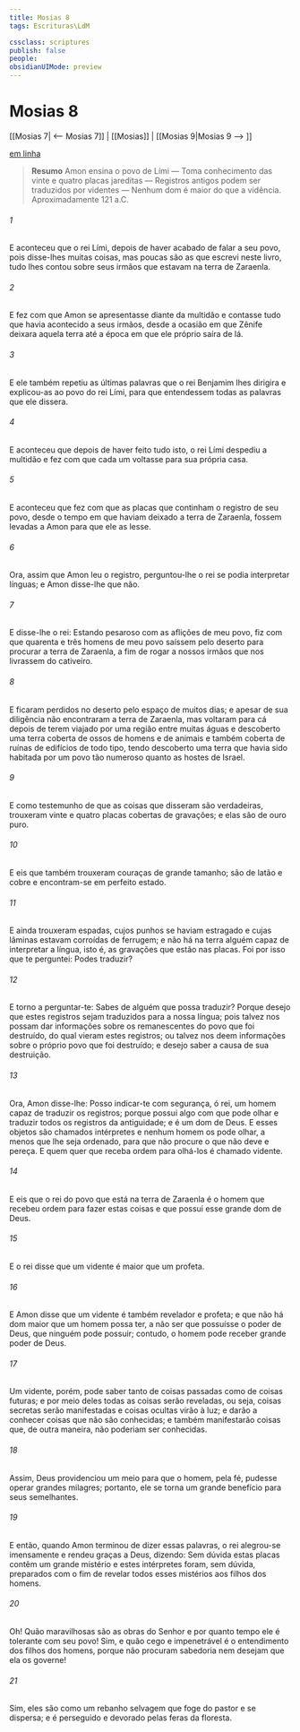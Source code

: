 ```yaml
---
title: Mosias 8
tags: Escrituras\LdM

cssclass: scriptures
publish: false
people:
obsidianUIMode: preview
---
```


# Mosias 8
[[Mosias 7| <-- Mosias 7]] | [[Mosias]] | [[Mosias 9|Mosias 9 --> ]]

[em linha](https://churchofjesuschrist.org/study/scriptures/bofm/mosiah/8?lang=por)

> __Resumo__
Amon ensina o povo de Lími — Toma conhecimento das vinte e quatro placas jareditas — Registros antigos podem ser traduzidos por videntes — Nenhum dom é maior do que a vidência. Aproximadamente 121 a.C.

###### 1 
E aconteceu que o rei Lími, depois de haver acabado de falar a seu povo, pois disse-lhes muitas coisas, mas poucas são as que escrevi neste livro, tudo lhes contou sobre seus irmãos que estavam na terra de Zaraenla.

###### 2 
E fez com que Amon se apresentasse diante da multidão e contasse tudo que havia acontecido a seus irmãos, desde a ocasião em que Zênife deixara aquela terra até a época em que ele próprio saíra de lá.

###### 3 
E ele também repetiu as últimas palavras que o rei Benjamim lhes dirigira e explicou-as ao povo do rei Lími, para que entendessem todas as palavras que ele dissera.

###### 4 
E aconteceu que depois de haver feito tudo isto, o rei Lími despediu a multidão e fez com que cada um voltasse para sua própria casa.

###### 5 
E aconteceu que fez com que as placas que continham o registro de seu povo, desde o tempo em que haviam deixado a terra de Zaraenla, fossem levadas a Amon para que ele as lesse.

###### 6 
Ora, assim que Amon leu o registro, perguntou-lhe o rei se podia interpretar línguas; e Amon disse-lhe que não.

###### 7 
E disse-lhe o rei: Estando pesaroso com as aflições de meu povo, fiz com que quarenta e três homens de meu povo saíssem pelo deserto para procurar a terra de Zaraenla, a fim de rogar a nossos irmãos que nos livrassem do cativeiro.

###### 8 
E ficaram perdidos no deserto pelo espaço de muitos dias; e apesar de sua diligência não encontraram a terra de Zaraenla, mas voltaram para cá depois de terem viajado por uma região entre muitas águas e descoberto uma terra coberta de ossos de homens e de animais e também coberta de ruínas de edifícios de todo tipo, tendo descoberto uma terra que havia sido habitada por um povo tão numeroso quanto as hostes de Israel.

###### 9 
E como testemunho de que as coisas que disseram são verdadeiras, trouxeram vinte e quatro placas cobertas de gravações; e elas são de ouro puro.

###### 10 
E eis que também trouxeram couraças de grande tamanho; são de latão e cobre e encontram-se em perfeito estado.

###### 11 
E ainda trouxeram espadas, cujos punhos se haviam estragado e cujas lâminas estavam corroídas de ferrugem; e não há na terra alguém capaz de interpretar a língua, isto é, as gravações que estão nas placas. Foi por isso que te perguntei: Podes traduzir?

###### 12 
E torno a perguntar-te: Sabes de alguém que possa traduzir? Porque desejo que estes registros sejam traduzidos para a nossa língua; pois talvez nos possam dar informações sobre os remanescentes do povo que foi destruído, do qual vieram estes registros; ou talvez nos deem informações sobre o próprio povo que foi destruído; e desejo saber a causa de sua destruição.

###### 13 
Ora, Amon disse-lhe: Posso indicar-te com segurança, ó rei, um homem capaz de traduzir os registros; porque possui algo com que pode olhar e traduzir todos os registros da antiguidade; e é um dom de Deus. E esses objetos são chamados intérpretes e nenhum homem os pode olhar, a menos que lhe seja ordenado, para que não procure o que não deve e pereça. E quem quer que receba ordem para olhá-los é chamado vidente.

###### 14 
E eis que o rei do povo que está na terra de Zaraenla é o homem que recebeu ordem para fazer estas coisas e que possui esse grande dom de Deus.

###### 15 
E o rei disse que um vidente é maior que um profeta.

###### 16 
E Amon disse que um vidente é também revelador e profeta; e que não há dom maior que um homem possa ter, a não ser que possuísse o poder de Deus, que ninguém pode possuir; contudo, o homem pode receber grande poder de Deus.

###### 17 
Um vidente, porém, pode saber tanto de coisas passadas como de coisas futuras; e por meio deles todas as coisas serão reveladas, ou seja, coisas secretas serão manifestadas e coisas ocultas virão à luz; e darão a conhecer coisas que não são conhecidas; e também manifestarão coisas que, de outra maneira, não poderiam ser conhecidas.

###### 18 
Assim, Deus providenciou um meio para que o homem, pela fé, pudesse operar grandes milagres; portanto, ele se torna um grande benefício para seus semelhantes.

###### 19 
E então, quando Amon terminou de dizer essas palavras, o rei alegrou-se imensamente e rendeu graças a Deus, dizendo: Sem dúvida estas placas contêm um grande mistério e estes intérpretes foram, sem dúvida, preparados com o fim de revelar todos esses mistérios aos filhos dos homens.

###### 20 
Oh! Quão maravilhosas são as obras do Senhor e por quanto tempo ele é tolerante com seu povo! Sim, e quão cego e impenetrável é o entendimento dos filhos dos homens, porque não procuram sabedoria nem desejam que ela os governe!

###### 21 
Sim, eles são como um rebanho selvagem que foge do pastor e se dispersa; e é perseguido e devorado pelas feras da floresta.


